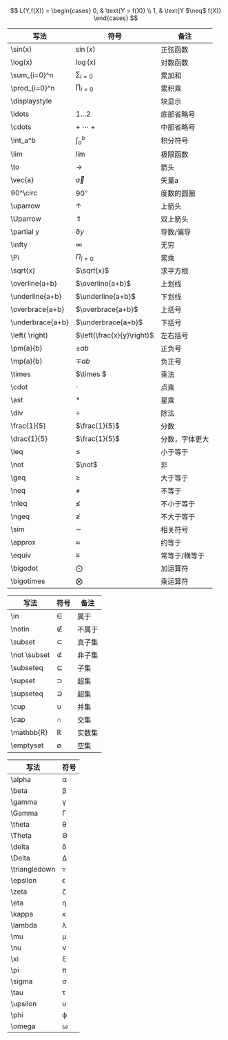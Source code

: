 $$
L(Y,f(X)) =
\begin{cases}
0, & \text{Y = f(X)}  \\
1, & \text{Y $\neq$ f(X)}
\end{cases}
$$

|写法	|符号	|备注|
|---|---|---|
|\sin(x)	|$\sin(x)$|正弦函数|
|\log(x)	|$\log(x)$|对数函数|
|\sum_{i=0}^n|$\sum_{i=0}$	|累加和|
|\prod_{i=0}^n|	$\prod_{i=0}$|累积乘|
|\displaystyle| |块显示|
|\ldots	|$1 \ldots 2$	|底部省略号|
|\cdots	|+ $\cdots$ +	|中部省略号|
|\int_a^b|	$\int_a^b$ | 积分符号|
|\lim	|$\lim$ | 极限函数|
|\to	| $\to$ | 箭头|
|\vec{a}|	$\vec{a}$|矢量a|
|90^\circ| $90^\circ$| 度数的圆圈|
|\uparrow|	$\uparrow$|上箭头|
|\Uparrow| $\Uparrow$|双上箭头|
|\partial y	| $\partial y$ |导数/偏导|
|\infty	| $\infty$ |无穷|
|\Pi	| $\Pi_{i=0}$   |累乘|
|\sqrt{x}| $\sqrt{x}$ |求平方根|
|\overline{a+b}	|$\overline{a+b}$ |上划线|
|\underline{a+b}|$\underline{a+b}$	|下划线|
|\overbrace{a+b}|	$\overbrace{a+b}$|上括号|
|\underbrace{a+b}| $\underbrace{a+b}$|下括号|
|\left( \right)| $\left(\frac{x}{y}\right)$ | 左右括号|
|\pm{a}{b}	| $\pm{a}{b}$|正负号|
|\mp{a}{b}	|$\mp{a}{b}$|负正号|
|\times	| $\times $|乘法|
|\cdot	| $\cdot$ |点乘|
|\ast	| $\ast$ |星乘|
|\div	| $\div$ |除法|
|\frac{1}{5}|$\frac{1}{5}$|分数|
|\drac{1}{5}|$\frac{1}{5}$|分数，字体更大|
|\leq	| $\leq$|小于等于|
|\not	| $\not$ |非|
|\geq	|$\geq$ |大于等于|
|\neq	| $\neq$ |不等于|
|\nleq	| $\nleq$ |不小于等于|
|\ngeq	| $\ngeq$|不大于等于|
|\sim	|$\sim$| 相关符号|
|\approx |	$\approx$|约等于|
|\equiv	| $\equiv$|常等于/横等于|
|\bigodot| $\bigodot$|加运算符|
|\bigotimes| $\bigotimes$|乘运算符|




| 写法	| 符号	| 备注 | 
| --- | --- | --- |
| \in| 	∈| 属于| 
| \notin| 	∉| 不属于| 
| \subset| 	⊂| 真子集| 
| \not \subset| 	⊄| 非子集| 
| \subseteq	| ⊆| 子集| 
| \supset	| ⊃| 超集| 
| \supseteq	| ⊇| 超集| 
| \cup	| ∪| 并集| 
| \cap	| ∩| 交集| 
| \mathbb{R}| 	ℝ| 实数集| 
| \emptyset	| ∅| 空集| 





| 写法 | 符号 |
| ---  | --- |
| \alpha |	α |
| \beta	 |  β |
| \gamma |	γ
| \Gamma	 |	Γ	 |
| \theta	 |	θ	 |
| \Theta	 |	Θ	 |
| \delta	 |	δ	 |
| \Delta	 |	Δ	 |
| \triangledown	 |	▿	 |
| \epsilon	 |	ϵ	 |
| \zeta	 |	ζ	 |
| \eta	 |	η	 |
| \kappa	 |	κ	 |
| \lambda	 |	λ	 |
| \mu	 |	μ	 |
| \nu	 |	ν	 |
| \xi	 |	ξ	 |
| \pi	 |	π	 |
| \sigma	 |	σ	 |
| \tau	 |	τ	 |
| \upsilon	 |	υ	 |
| \phi	 |	ϕ	 |
| \omega	 |	ω	 |
